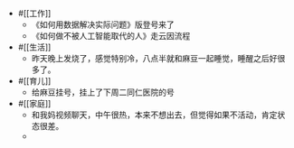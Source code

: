 - #[[工作]]
    - 《如何用数据解决实际问题》版登号来了
    - 《如何做不被人工智能取代的人》走云因流程
- #[[生活]]
    - 昨天晚上发烧了，感觉特别冷，八点半就和麻豆一起睡觉，睡醒之后好很多了。
- #[[育儿]]
    - 给麻豆挂号，挂上了下周二同仁医院的号
- #[[家庭]]
    - 和我妈视频聊天，中午很热，本来不想出去，但觉得如果不活动，肯定状态很差。
    - 
